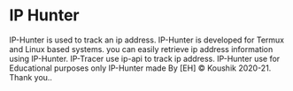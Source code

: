 # IP Hunter
IP-Hunter is used to track an ip address. IP-Hunter is developed for Termux and Linux based systems. you can easily retrieve ip address information using IP-Hunter. IP-Tracer use ip-api to track ip address. IP-Hunter use for Educational purposes only IP-Hunter made By [EH] © Koushik 2020-21. Thank you..





